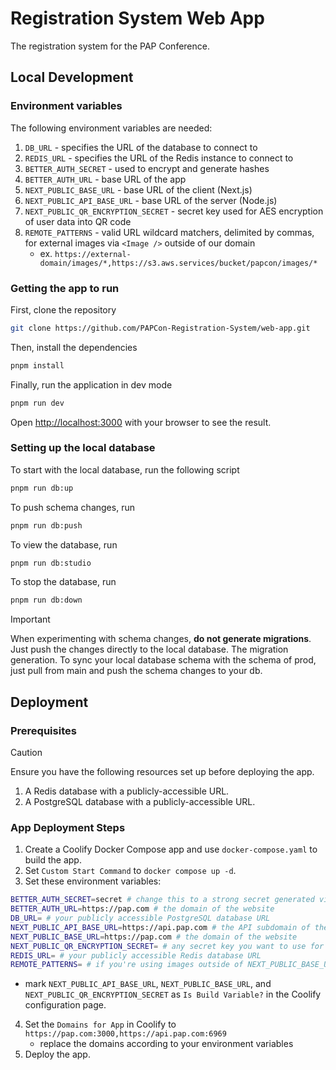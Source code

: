 # Registration System Web App

The registration system for the PAP Conference.

## Local Development

### Environment variables
The following environment variables are needed:
1. `DB_URL` - specifies the URL of the database to connect to
2. `REDIS_URL` - specifies the URL of the Redis instance to connect to
3. `BETTER_AUTH_SECRET` - used to encrypt and generate hashes
4. `BETTER_AUTH_URL` - base URL of the app
5. `NEXT_PUBLIC_BASE_URL` - base URL of the client (Next.js)
6. `NEXT_PUBLIC_API_BASE_URL` - base URL of the server (Node.js)
7. `NEXT_PUBLIC_QR_ENCRYPTION_SECRET` - secret key used for AES encryption of user data into QR code
8. `REMOTE_PATTERNS` - valid URL wildcard matchers, delimited by commas, for external images via `<Image />` outside of our domain
    - ex. `https://external-domain/images/*,https://s3.aws.services/bucket/papcon/images/*`
### Getting the app to run

First, clone the repository

```bash
git clone https://github.com/PAPCon-Registration-System/web-app.git
```

Then, install the dependencies


```bash
pnpm install
```

Finally, run the application in dev mode

```bash
pnpm run dev
```

Open [http://localhost:3000](http://localhost:3000) with your browser to see the result.

### Setting up the local database

To start with the local database, run the following script

```bash
pnpm run db:up
```

To push schema changes, run

```bash
pnpm run db:push
```

To view the database, run

```bash
pnpm run db:studio
```

To stop the database, run

```bash
pnpm run db:down
```

> [!important]
> When experimenting with schema changes, **do not generate migrations**. Just push the changes directly to the local database. The migration generation. To sync your local database schema with the schema of prod, just pull from main and push the schema changes to your db.

## Deployment

### Prerequisites

> [!Caution]
> Ensure you have the following resources set up before deploying the app.

1. A Redis database with a publicly-accessible URL.
2. A PostgreSQL database with a publicly-accessible URL.

### App Deployment Steps

1. Create a Coolify Docker Compose app and use `docker-compose.yaml` to build the app.
2. Set `Custom Start Command` to `docker compose up -d`.
3. Set these environment variables:

```bash
BETTER_AUTH_SECRET=secret # change this to a strong secret generated via `openssl rand -base64 32`
BETTER_AUTH_URL=https://pap.com # the domain of the website
DB_URL= # your publicly accessible PostgreSQL database URL
NEXT_PUBLIC_API_BASE_URL=https://api.pap.com # the API subdomain of the website
NEXT_PUBLIC_BASE_URL=https://pap.com # the domain of the website
NEXT_PUBLIC_QR_ENCRYPTION_SECRET= # any secret key you want to use for QR code generation
REDIS_URL= # your publicly accessible Redis database URL
REMOTE_PATTERNS= # if you're using images outside of NEXT_PUBLIC_BASE_URL, add a comma-delimited pattern list like: https://randomuser.me/api/portraits/men/*,https://randomuser.me/api/portraits/women/*
```

- mark `NEXT_PUBLIC_API_BASE_URL`, `NEXT_PUBLIC_BASE_URL`, and `NEXT_PUBLIC_QR_ENCRYPTION_SECRET` as `Is Build Variable?` in the Coolify configuration page.


4. Set the `Domains for App` in Coolify to `https://pap.com:3000,https://api.pap.com:6969`
   - replace the domains according to your environment variables
5. Deploy the app.